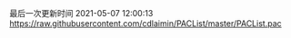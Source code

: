 最后一次更新时间 2021-05-07 12:00:13
https://raw.githubusercontent.com/cdlaimin/PACList/master/PACList.pac

